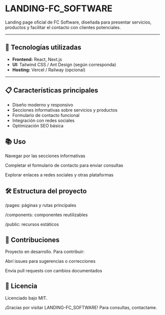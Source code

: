 # LANDING-FC_SOFTWARE

Landing page oficial de FC Software, diseñada para presentar servicios, productos y facilitar el contacto con clientes potenciales.

---

## 🚀 Tecnologías utilizadas

- **Frontend:** React, Next.js  
- **UI:** Tailwind CSS / Ant Design (según corresponda)  
- **Hosting:** Vercel / Railway (opcional)

---

## 📋 Características principales

- Diseño moderno y responsivo  
- Secciones informativas sobre servicios y productos  
- Formulario de contacto funcional  
- Integración con redes sociales  
- Optimización SEO básica

## 📚 Uso
Navegar por las secciones informativas

Completar el formulario de contacto para enviar consultas

Explorar enlaces a redes sociales y otras plataformas

## 🛠 Estructura del proyecto
/pages: páginas y rutas principales

/components: componentes reutilizables

/public: recursos estáticos

## 🤝 Contribuciones
Proyecto en desarrollo.
Para contribuir:

Abrí issues para sugerencias o correcciones

Envía pull requests con cambios documentados

## 📄 Licencia
Licenciado bajo MIT.

¡Gracias por visitar LANDING-FC_SOFTWARE! Para consultas, contactame.
